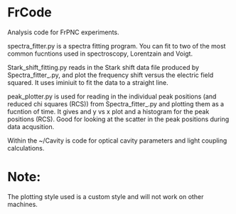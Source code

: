 # FrCode
Analysis code for FrPNC experiments.

spectra_fitter.py is a spectra fitting program. You can fit to two of the most common fucntions used in spectroscopy, Lorentzain and Voigt. 


Stark_shift_fitting.py reads in the Stark shift data file produced by Spectra_fitter_.py, and plot the frequency shift versus the electric field squared. It uses iminiuit to fit the data to a straight line.

peak_plotter.py is used for reading in the individual peak positions (and reduced chi squares (RCS)) from Spectra_fitter_.py and plotting them as a fucntion of time. It gives and y vs x plot and a histogram for the peak positions (RCS). Good for looking at the scatter in the peak positions during data acqusition.
  
Within the ~/Cavity is code for optical cavity parameters and light coupling calculations.

# Note:
The plotting style used is a custom style and will not work on other machines.
